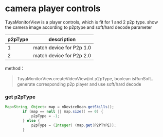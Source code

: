 # camera player controls



TuyaMonitorView is a player controls, which is fit for 1 and 2 p2p type. show the camera image according to p2ptype and soft/hard decode parameter

| p2pType | description                |
| ------- | ------------------- |
| 1       | match device for P2p 1.0 |
| 2       | match device for P2p 2.0 |

 method：

> TuyaMonitorView.createVideoView(int p2pType, boolean isRunSoft， generate corresponding p2p player and use soft/hard decode


### get p2pType

```java
Map<String, Object> map = mDeviceBean.getSkills();
        if (map == null || map.size() == 0) {
            p2pType = -1;
        } else {
        	p2pType = (Integer) (map.get(P2PTYPE));
        }
```